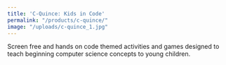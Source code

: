 ```yaml
---
title: 'C-Quince: Kids in Code'
permalink: "/products/c-quince/"
image: "/uploads/c-quince_1.jpg"
---
```


Screen free and hands on code themed activities and games designed to teach beginning computer science concepts to young children.